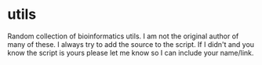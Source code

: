 # utils
Random collection of bioinformatics utils. I am not the original author of many of these. I always try to add the source to the script. If I didn't and you know the script is yours please let me know so I can include your name/link.
